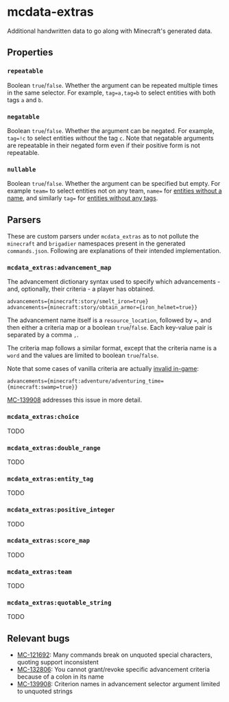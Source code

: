 # mcdata-extras
Additional handwritten data to go along with Minecraft's generated data.

## Properties
### `repeatable`
Boolean `true`/`false`. Whether the argument can be repeated multiple times in the same selector. For example, `tag=a,tag=b` to select entities with both tags `a` and `b`.

### `negatable`
Boolean `true`/`false`. Whether the argument can be negated. For example, `tag=!c` to select entities *without* the tag `c`. Note that negatable arguments are repeatable in their negated form even if their positive form is not repeatable.

### `nullable`
Boolean `true`/`false`. Whether the argument can be specified but empty. For example `team=` to select entities not on any team, `name=` for [entities without a name](https://i.imgur.com/PtmHGa1.png), and similarly `tag=` for [entities without any tags](https://i.imgur.com/ptycRFS.png).

## Parsers
These are custom parsers under `mcdata_extras` as to not pollute the `minecraft` and `brigadier` namespaces present in the generated `commands.json`. Following are explanations of their intended implementation.

### `mcdata_extras:advancement_map`
The advancement dictionary syntax used to specify which advancements - and, optionally, their criteria - a player has obtained.

```
advancements={minecraft:story/smelt_iron=true}
advancements={minecraft:story/obtain_armor={iron_helmet=true}}
```

The advancement name itself is a `resource_location`, followed by `=`, and then either a criteria map or a boolean `true`/`false`. Each key-value pair is separated by a comma `,`.

The criteria map follows a similar format, except that the criteria name is a `word` and the values are limited to boolean `true`/`false`.

Note that some cases of vanilla criteria are actually [invalid in-game](https://i.imgur.com/RAeBk27.png):

```
advancements={minecraft:adventure/adventuring_time={minecraft:swamp=true}}
```

[MC-139908] addresses this issue in more detail.

### `mcdata_extras:choice`
TODO

### `mcdata_extras:double_range`
TODO

### `mcdata_extras:entity_tag`
TODO

### `mcdata_extras:positive_integer`
TODO

### `mcdata_extras:score_map`
TODO

### `mcdata_extras:team`
TODO

### `mcdata_extras:quotable_string`
TODO

## Relevant bugs
- [MC-121692]: Many commands break on unquoted special characters, quoting support inconsistent
- [MC-132806]: You cannot grant/revoke specific advancement criteria because of a colon in its name
- [MC-139908]: Criterion names in advancement selector argument limited to unquoted strings

[MC-121692]: https://bugs.mojang.com/browse/MC-121692
[MC-132806]: https://bugs.mojang.com/browse/MC-132806
[MC-139908]: https://bugs.mojang.com/browse/MC-139908

